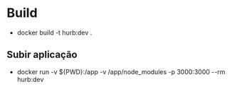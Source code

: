 # Build

- docker build -t hurb:dev .

## Subir aplicação

- docker run -v ${PWD}:/app -v /app/node_modules -p 3000:3000 --rm hurb:dev